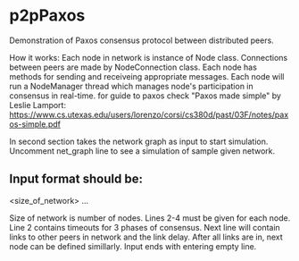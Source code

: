 # p2pPaxos
Demonstration of Paxos consensus protocol between distributed peers.

How it works:
Each node in network is instance of Node class. Connections between peers are made by NodeConnection class.
Each node has methods for sending and receiveing appropriate messages. Each node will run a NodeManager thread which manages node's participation in consensus in real-time.
for guide to paxos check "Paxos made simple" by Leslie Lamport:
https://www.cs.utexas.edu/users/lorenzo/corsi/cs380d/past/03F/notes/paxos-simple.pdf

In second section takes the network graph as input to start simulation. Uncomment net_graph line to see a simulation of sample given network.

## Input format should be:
<size_of_network>
<nid> <timeout1> <timeout2> <timeout3>
<nid> <delay>
<nid> <delay>
 ...

Size of network is number of nodes. Lines 2-4 must be given for each node. Line 2 contains timeouts for 3 phases of consensus. Next line will contain links to other peers in network and the link delay. After all links are in, next node can be defined simillarly. Input ends with entering empty line.

